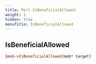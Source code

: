 ```yaml
---
title: Perl IsBeneficialAllowed
weight: 1
hidden: true
menuTitle: IsBeneficialAllowed
---
```

## IsBeneficialAllowed
```perl
$mob->IsBeneficialAllowed(mob* target)
```